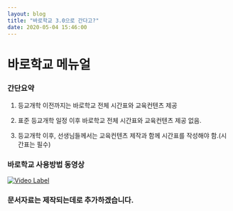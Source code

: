 ```yaml
---
layout: blog
title: "바로학교 3.0으로 간다고?"
date: 2020-05-04 15:46:00
---
```


# 바로학교 메뉴얼

### 간단요약

1. 등교개학 이전까지는 바로학교 전체 시간표와 교육컨텐츠 제공

2. 표준 등교개학 일정 이후 바로학교 전체 시간표와 교육컨텐츠 제공 없음.

3. 등교개학 이후, 선생님들께서는 교육컨텐츠 제작과 함께 시간표를 작성해야 함.(시간표는 필수)


### 바로학교 사용방법 동영상

[![Video Label](http://img.youtube.com/vi/08wwo3Fvjwg/0.jpg)](https://www.youtube.com/watch?v=08wwo3Fvjwg)


### 문서자료는 제작되는데로 추가하겠습니다.
